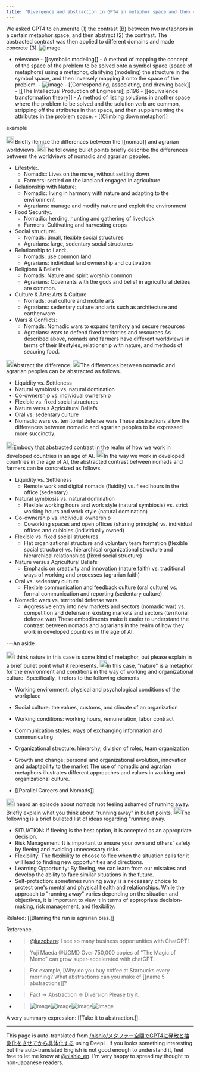 ```yaml
---
title: "Divergence and abstraction in GPT4 in metaphor space and then concretization."
---
```


We asked GPT4 to enumerate (1) the contrast (B) between two metaphors in a certain metaphor space, and then abstract (2) the contrast. The abstracted contrast was then applied to different domains and made concrete (3).
![image](https://gyazo.com/d61ce29ab830644430fa111641e269b1/thumb/1000)


- relevance
        - [[symbolic modeling]]
        - A method of mapping the concept of the space of the problem to be solved onto a symbol space (space of metaphors) using a metaphor, clarifying (modeling) the structure in the symbol space, and then inversely mapping it onto the space of the problem.
        - ![image](https://gyazo.com/28863b337cf8a2f348fc7b89592c56c5/thumb/1000)
                - [[Corresponding, associating, and drawing back]]
                - [[The Intellectual Production of Engineers]] p.196
        - [[equivalence transformation theory]]
        - A method of listing solutions in another space where the problem to be solved and the solution verb are common, stripping off the attributes in that space, and then supplementing the attributes in the problem space.
            - [[Climbing down metaphor]]

example

<img src='https://scrapbox.io/api/pages/nishio-en/nishio/icon' alt='nishio.icon' height="19.5"/> Briefly itemize the differences between the [[nomad]] and agrarian worldviews.
<img src='https://scrapbox.io/api/pages/nishio-en/GPT-4/icon' alt='GPT-4.icon' height="19.5"/>The following bullet points briefly describe the differences between the worldviews of nomadic and agrarian peoples.
- Lifestyle:.
    - Nomadic: Lives on the move, without settling down
    - Farmers: settled on the land and engaged in agriculture
- Relationship with Nature:.
    - Nomadic: living in harmony with nature and adapting to the environment
    - Agrarians: manage and modify nature and exploit the environment
- Food Security:.
    - Nomadic: herding, hunting and gathering of livestock
    - Farmers: Cultivating and harvesting crops
- Social structure:.
    - Nomads: Small, flexible social structures
    - Agrarians: large, sedentary social structures
- Relationship to Land:.
    - Nomads: use common land
    - Agrarians: individual land ownership and cultivation
- Religions & Beliefs:.
    - Nomads: Nature and spirit worship common
    - Agrarians: Covenants with the gods and belief in agricultural deities are common.
- Culture & Arts: Arts & Culture
    - Nomads: oral culture and mobile arts
    - Agrarians: sedentary culture and arts such as architecture and earthenware
- Wars & Conflicts:.
    - Nomads: Nomadic wars to expand territory and secure resources
    - Agrarians: wars to defend fixed territories and resources
As described above, nomads and farmers have different worldviews in terms of their lifestyles, relationship with nature, and methods of securing food.

<img src='https://scrapbox.io/api/pages/nishio-en/nishio/icon' alt='nishio.icon' height="19.5"/>Abstract the difference.
<img src='https://scrapbox.io/api/pages/nishio-en/GPT-4/icon' alt='GPT-4.icon' height="19.5"/>The differences between nomadic and agrarian peoples can be abstracted as follows.
- Liquidity vs. Settleness
- Natural symbiosis vs. natural domination
- Co-ownership vs. individual ownership
- Flexible vs. fixed social structures
- Nature versus Agricultural Beliefs
- Oral vs. sedentary culture
- Nomadic wars vs. territorial defense wars
These abstractions allow the differences between nomadic and agrarian peoples to be expressed more succinctly.

<img src='https://scrapbox.io/api/pages/nishio-en/nishio/icon' alt='nishio.icon' height="19.5"/>Embody that abstracted contrast in the realm of how we work in developed countries in an age of AI.
<img src='https://scrapbox.io/api/pages/nishio-en/GPT-4/icon' alt='GPT-4.icon' height="19.5"/>In the way we work in developed countries in the age of AI, the abstracted contrast between nomads and farmers can be concretized as follows.
- Liquidity vs. Settleness
    - Remote work and digital nomads (fluidity) vs. fixed hours in the office (sedentary)
- Natural symbiosis vs. natural domination
    - Flexible working hours and work style (natural symbiosis) vs. strict working hours and work style (natural domination)
- Co-ownership vs. individual ownership
    - Coworking spaces and open offices (sharing principle) vs. individual offices and cubicles (individually owned)
- Flexible vs. fixed social structures
    - Flat organizational structure and voluntary team formation (flexible social structure) vs. hierarchical organizational structure and hierarchical relationships (fixed social structure)
- Nature versus Agricultural Beliefs
    - Emphasis on creativity and innovation (nature faith) vs. traditional ways of working and processes (agrarian faith)
- Oral vs. sedentary culture
    - Flexible communication and feedback culture (oral culture) vs. formal communication and reporting (sedentary culture)
- Nomadic wars vs. territorial defense wars
    - Aggressive entry into new markets and sectors (nomadic war) vs. competition and defense in existing markets and sectors (territorial defense war)
These embodiments make it easier to understand the contrast between nomads and agrarians in the realm of how they work in developed countries in the age of AI.






---An aside

<img src='https://scrapbox.io/api/pages/nishio-en/nishio/icon' alt='nishio.icon' height="19.5"/>I think nature in this case is some kind of metaphor, but please explain in a brief bullet point what it represents.
<img src='https://scrapbox.io/api/pages/nishio-en/GPT-4/icon' alt='GPT-4.icon' height="19.5"/>In this case, "nature" is a metaphor for the environment and conditions in the way of working and organizational culture. Specifically, it refers to the following elements
- Working environment: physical and psychological conditions of the workplace
- Social culture: the values, customs, and climate of an organization
- Working conditions: working hours, remuneration, labor contract
- Communication styles: ways of exchanging information and communicating
- Organizational structure: hierarchy, division of roles, team organization
- Growth and change: personal and organizational evolution, innovation and adaptability to the market
The use of nomadic and agrarian metaphors illustrates different approaches and values in working and organizational culture.

- [[Parallel Careers and Nomads]]

<img src='https://scrapbox.io/api/pages/nishio-en/nishio/icon' alt='nishio.icon' height="19.5"/>I heard an episode about nomads not feeling ashamed of running away. Briefly explain what you think about "running away" in bullet points.
<img src='https://scrapbox.io/api/pages/nishio-en/GPT-4/icon' alt='GPT-4.icon' height="19.5"/>The following is a brief bulleted list of ideas regarding "running away.
- SITUATION: If fleeing is the best option, it is accepted as an appropriate decision.
- Risk Management: It is important to ensure your own and others' safety by fleeing and avoiding unnecessary risks.
- Flexibility: The flexibility to choose to flee when the situation calls for it will lead to finding new opportunities and directions.
- Learning Opportunity: By fleeing, we can learn from our mistakes and develop the ability to face similar situations in the future.
- Self-protection: sometimes running away is a necessary choice to protect one's mental and physical health and relationships.
While the approach to "running away" varies depending on the situation and objectives, it is important to view it in terms of appropriate decision-making, risk management, and flexibility.

Related: [[Blaming the run is agrarian bias.]]

Reference.
- > [@kazobara](https://twitter.com/kazobara/status/1639055273334804480?s=46&t=gkSZtjGEtUZPO0JCzBxCBw): I see so many business opportunities with ChatGPT!
- > Yuji Maeda @UGMD Over 750,000 copies of "The Magic of Memo" can grow super-accelerated with chatGPT.
- > For example, [Why do you buy coffee at Starbucks every morning? What abstractions can you make of [[name 5 abstractions]]?
- > Fact -> Abstraction -> Diversion Please try it.
- > ![image](https://pbs.twimg.com/media/Fr8XzSBaEAAaTg9.jpg)![image](https://pbs.twimg.com/media/Fr8X1SvaMAEr-AS.jpg)![image](https://pbs.twimg.com/media/Fr8X37QacAAWDPb.jpg)![image](https://pbs.twimg.com/media/Fr8X6u8aYAAK12u.jpg)


A very summary expression: [[Take it to abstraction.]].

---
This page is auto-translated from [/nishio/メタファー空間でGPT4に発散と抽象化をさせてから具体化する](https://scrapbox.io/nishio/メタファー空間でGPT4に発散と抽象化をさせてから具体化する) using DeepL. If you looks something interesting but the auto-translated English is not good enough to understand it, feel free to let me know at [@nishio_en](https://twitter.com/nishio_en). I'm very happy to spread my thought to non-Japanese readers.